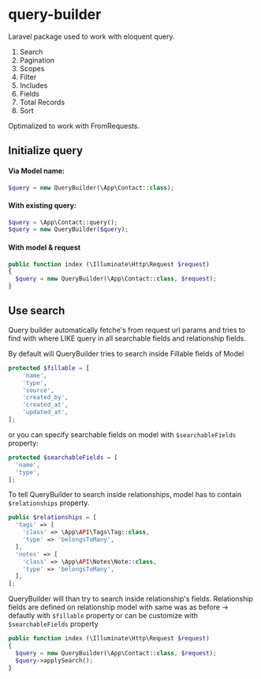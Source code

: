 # query-builder
Laravel package used to work with eloquent query. 

1. Search
2. Pagination
3. Scopes
4. Filter
5. Includes
6. Fields
7. Total Records
8. Sort


Optimalized to work with FromRequests.

## Initialize query
#### Via Model name:
```php
$query = new QueryBuilder(\App\Contact::class);
```

#### With existing query:

```php
$query = \App\Contact::query();
$query = new QueryBuilder($query);
```

#### With model & request
```php
public function index (\Illuminate\Http\Request $request) 
{
  $query = new QueryBuilder(\App\Contact::class, $request);
}

```

## Use search
Query builder automatically fetche's from request url params and tries to find with where LIKE query in all searchable fields and relationship fields. 

By default will QueryBuilder tries to search inside Fillable fields of Model
```php
protected $fillable = [
    'name',
    'type',
    'source',
    'created_by',
    'created_at',
    'updated_at',
];
```

or you can specify searchable fields on model with ```$searchableFields``` property:
```php
protected $searchableFields = [
  'name',
  'type',
];
```

To tell QueryBuilder to search inside relationships, model has to contain ```$relationships``` property.
```php
public $relationships = [
  'tags' => [
    'class' => \App\API\Tags\Tag::class,
    'type' => 'belongsToMany',
  ],
  'notes' => [
    'class' => \App\API\Notes\Note::class,
    'type' => 'belongsToMany',
  ],
];
```
QueryBuilder will than try to search inside relationship's fields. Relationship fields are defined on relationship model with same was as before -> defautly with ```$fillable``` property or can be customize with ```$searchableFields``` property

```php
public function index (\Illuminate\Http\Request $request) 
{
  $query = new QueryBuilder(\App\Contact::class, $request);
  $query->applySearch();
}

```
